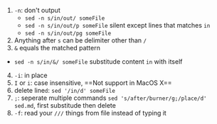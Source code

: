 [//]: # (#sed)
1. `-n`: don't output
   - `sed -n s/in/out/ someFile`
   - `sed -n s/in/out/p someFile` silent except lines that matches `in`
   - `sed -n s/in/out/pg someFile`
2. Anything after `s` can be delimiter other than `/`
3. `&` equals the matched pattern
-  `sed -n s/in/&/ someFile` substitude content `in` with itself
4. `-i`: in place
5. `I` or `i`: case insensitive, ==Not support in MacOS X==
6. delete line`d`: `sed '/in/d' someFile`
7. `;`: seperate multiple commands `sed 's/after/burner/g;/place/d' sed.md`, first substitude then delete
8. `-f`: read your `///` things from file instead of typing it